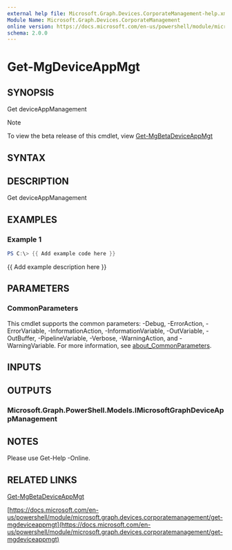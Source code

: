 ```yaml
---
external help file: Microsoft.Graph.Devices.CorporateManagement-help.xml
Module Name: Microsoft.Graph.Devices.CorporateManagement
online version: https://docs.microsoft.com/en-us/powershell/module/microsoft.graph.devices.corporatemanagement/get-mgdeviceappmgt
schema: 2.0.0
---
```


# Get-MgDeviceAppMgt

## SYNOPSIS
Get deviceAppManagement

> [!NOTE]
> To view the beta release of this cmdlet, view [Get-MgBetaDeviceAppMgt](/powershell/module/Microsoft.Graph.Beta.Devices.CorporateManagement/Get-MgBetaDeviceAppMgt?view=graph-powershell-beta)

## SYNTAX

## DESCRIPTION
Get deviceAppManagement

## EXAMPLES

### Example 1
```powershell
PS C:\> {{ Add example code here }}
```

{{ Add example description here }}

## PARAMETERS

### CommonParameters
This cmdlet supports the common parameters: -Debug, -ErrorAction, -ErrorVariable, -InformationAction, -InformationVariable, -OutVariable, -OutBuffer, -PipelineVariable, -Verbose, -WarningAction, and -WarningVariable. For more information, see [about_CommonParameters](http://go.microsoft.com/fwlink/?LinkID=113216).

## INPUTS

## OUTPUTS

### Microsoft.Graph.PowerShell.Models.IMicrosoftGraphDeviceAppManagement
## NOTES
Please use Get-Help -Online.

## RELATED LINKS

[Get-MgBetaDeviceAppMgt](/powershell/module/Microsoft.Graph.Beta.Devices.CorporateManagement/Get-MgBetaDeviceAppMgt?view=graph-powershell-beta)

[https://docs.microsoft.com/en-us/powershell/module/microsoft.graph.devices.corporatemanagement/get-mgdeviceappmgt](https://docs.microsoft.com/en-us/powershell/module/microsoft.graph.devices.corporatemanagement/get-mgdeviceappmgt)


